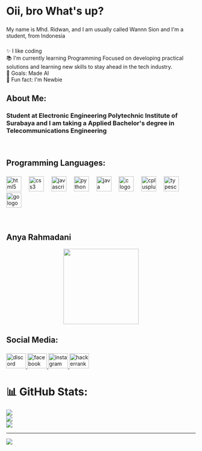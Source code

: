 <h1 align="left">Oii, bro What's up?</h1>

###

<p align="left">My name is Mhd. Ridwan, and I am usually called Wannn Sion and I'm a student, from Indonesia</p>

###

<p align="left">✨ I like coding<br>📚 I'm currently learning Programming Focused on developing practical solutions and learning new skills to stay ahead in the tech industry.<br>🎯 Goals: Made AI<br>🎲 Fun fact: I'm Newbie</p>

###

<h2 align="left">About Me:</h2>
  <h3>Student at Electronic Engineering Polytechnic Institute of Surabaya and I am taking a Applied Bachelor's degree in Telecommunications Engineering</h3>
</br>


<h2 align="left">Programming Languages:</h2>

###

<div align="left">
  <img src="https://cdn.jsdelivr.net/gh/devicons/devicon/icons/html5/html5-original.svg" height="40" alt="html5 logo" />
  <img width="12" />
  <img src="https://cdn.jsdelivr.net/gh/devicons/devicon/icons/css3/css3-original.svg" height="40" alt="css3 logo" />
  <img width="12" />
  <img src="https://cdn.jsdelivr.net/gh/devicons/devicon/icons/javascript/javascript-original.svg" height="40" alt="javascript logo" />
  <img width="12" />
  <img src="https://cdn.jsdelivr.net/gh/devicons/devicon/icons/python/python-original.svg" height="40" alt="python logo" />
  <img width="12" />
  <img src="https://cdn.jsdelivr.net/gh/devicons/devicon/icons/java/java-original.svg" height="40" alt="java logo" />
  <img width="12" />
  <img src="https://cdn.jsdelivr.net/gh/devicons/devicon/icons/c/c-original.svg" height="40" alt="c logo" />
  <img width="12" />
  <img src="https://cdn.jsdelivr.net/gh/devicons/devicon/icons/cplusplus/cplusplus-original.svg" height="40" alt="cplusplus logo" />
  <img width="12" />
  <img src="https://cdn.jsdelivr.net/gh/devicons/devicon/icons/typescript/typescript-original.svg" height="40" alt="typescript logo" />
  <img width="12" />
  <img src="https://cdn.jsdelivr.net/gh/devicons/devicon/icons/go/go-original.svg" height="40" alt="go logo" />
  <img width="12" />
</div>

</br>
</br>

<h2>Anya Rahmadani</h2>
 
<div align="center">
  <img height="200" src="https://i.giphy.com/media/v1.Y2lkPTc5MGI3NjExNGdvbHIxOTRmNTZ1NmVsd2FqYmswN21oN3Qzemhud3lxcmVjeW45MiZlcD12MV9pbnRlcm5hbF9naWZfYnlfaWQmY3Q9Zw/LxPhEh5yYHkviFtLUy/giphy.gif" />
</div>

###

<h2 align="left">Social Media:</h2>

###

<div align="left">
  <a href="https://discord.com/channels/@mewannnsion95" target="_blank">
    <img src="https://raw.githubusercontent.com/maurodesouza/profile-readme-generator/master/src/assets/icons/social/discord/default.svg" width="52" height="40" alt="discord logo" />
  </a>
  <a href="https://www.facebook.com/profile.php?id=100035657014919" target="_blank">
    <img src="https://raw.githubusercontent.com/maurodesouza/profile-readme-generator/master/src/assets/icons/social/facebook/default.svg" width="52" height="40" alt="facebook logo" />
  </a>
  <a href="https://www.instagram.com/wannn_xgsz/" target="_blank">
    <img src="https://raw.githubusercontent.com/maurodesouza/profile-readme-generator/master/src/assets/icons/social/instagram/default.svg" width="52" height="40" alt="instagram logo" />
  </a>
  <a href="https://www.hackerrank.com/profile/wannnsion95" target="_blank">
    <img src="https://raw.githubusercontent.com/maurodesouza/profile-readme-generator/master/src/assets/icons/social/hackerrank/default.svg" width="52" height="40" alt="hackerrank logo" />
  </a>
</div>

###

# 📊 GitHub Stats:
![](https://github-readme-stats.vercel.app/api?username=wannn-sion95&theme=blue-green&hide_border=false&include_all_commits=false&count_private=false)<br/>
![](https://github-readme-streak-stats.herokuapp.com/?user=wannn-sion95&theme=blue-green&hide_border=false)<br/>
![](https://github-readme-stats.vercel.app/api/top-langs/?username=wannn-sion95&theme=blue-green&hide_border=false&include_all_commits=false&count_private=false&layout=compact)

---
[![](https://visitcount.itsvg.in/api?id=wannn-sion95&icon=0&color=0)](https://visitcount.itsvg.in)

<!-- Proudly created with GPRM ( https://gprm.itsvg.in ) -->




